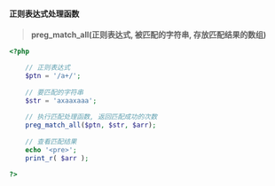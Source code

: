 #### 正则表达式处理函数

> **preg\_match\_all\(**正则表达式, 被匹配的字符串, 存放匹配结果的数组**\)**

```php
<?php

    // 正则表达式
    $ptn = '/a+/';       
​
    // 要匹配的字符串
    $str = 'axaaxaaa';
​
    // 执行匹配处理函数, 返回匹配成功的次数
    preg_match_all($ptn, $str, $arr);
    
    // 查看匹配结果
    echo '<pre>';
    print_r( $arr );

?>
```



